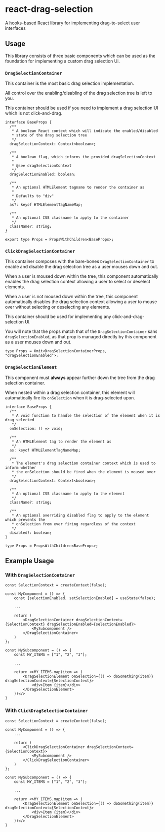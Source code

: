 # react-drag-selection

A hooks-based React library for implementing drag-to-select user interfaces

## Usage

This library consists of three basic components which can be used as the foundation for implementing a custom drag selection UI.

### `DragSelectionContainer`

This container is the most basic drag selection implementation.

All control over the enabling/disabling of the drag selection tree is left to you.

This container should be used if you need to implement a drag selection UI which is not click-and-drag.

```tsx
interface BaseProps {
  /**
   * A boolean React context which will indicate the enabled/disabled
   * state of the drag selection tree
   */
  dragSelectionContext: Context<boolean>;

  /**
   * A boolean flag, which informs the provided dragSelectionContext
   *
   * @see dragSelectionContext
   */
  dragSelectionEnabled: boolean;

  /**
   * An optional HTMLElement tagname to render the container as
   *
   * Defaults to "div"
   */
  as?: keyof HTMLElementTagNameMap;

  /**
   * An optional CSS classname to apply to the container
   */
  className?: string;
}

export type Props = PropsWithChildren<BaseProps>;
```

### `ClickDragSelectionContainer`

This container composes with the bare-bones `DragSelectionContainer` to enable and disable the drag selection tree as a user mouses down and out.

When a user is moused down within the tree, this component automatically enables the drag selection context allowing a user to select or deselect elements.

When a user is not moused down within the tree, this component automatically disables the drag selection context allowing a user to mouse over
without selecting or deselecting any elements.

This container should be used for implementing any click-and-drag-selection UI.

You will note that the props match that of the `DragSelectionContainer` sans `dragSelectionEnabled`, as that prop is managed directly by this component as a user mouses down and out.

```tsx
type Props = Omit<DragSelectionContainerProps, "dragSelectionEnabled">;
```

### `DragSelectionElement`

This component must **always** appear further down the tree from the drag selection container.

When nested within a drag selection container, this element will automatically fire its `onSelection` when it is drag-selected upon.

```tsx
interface BaseProps {
  /**
   * A void function to handle the selection of the element when it is drag selected
   */
  onSelection: () => void;

  /**
   * An HTMLElement tag to render the element as
   */
  as: keyof HTMLElementTagNameMap;

  /**
   * The element's drag selection container context which is used to inform whether
   * the onSelection should be fired when the element is moused over
   */
  dragSelectionContext: Context<boolean>;

  /**
   * An optional CSS classname to apply to the element
   */
  className?: string;

  /**
   * An optional overriding disabled flag to apply to the element which prevents the
   * onSelection from ever firing regardless of the context
   */
  disabled?: boolean;
}

type Props = PropsWithChildren<BaseProps>;
```

## Example Usage

### With `DragSelectionContainer`

```tsx
const SelectionContext = createContext(false);

const MyComponent = () => {
    const [selectionEnabled, setSelectionEnabled] = useState(false);

    ...

    return (
        <DragSelectionContainer dragSelectionContext={SelectionContext} dragSelectionEnabled={selectionEnabled}>
            <MySubcomponent />
        </DragSelectionContainer>
    )
};

const MySubcomponent = () => {
    const MY_ITEMS = ["1", "2", "3"];

    ...

    return <>MY_ITEMS.map(item => (
        <DragSelectionElement onSelection={() => doSomething(item)} dragSelectionContext={SelectionContext}>
            <div>Item {item}</div>
        </DragSelectionElement>
    ))</>
}
```

### With `ClickDragSelectionContainer`

```tsx
const SelectionContext = createContext(false);

const MyComponent = () => {
    ...

    return (
        <ClickDragSelectionContainer dragSelectionContext={SelectionContext}>
            <MySubcomponent />
        </ClickDragSelectionContainer>
    )
};

const MySubcomponent = () => {
    const MY_ITEMS = ["1", "2", "3"];

    ...

    return <>MY_ITEMS.map(item => (
        <DragSelectionElement onSelection={() => doSomething(item)} dragSelectionContext={SelectionContext}>
            <div>Item {item}</div>
        </DragSelectionElement>
    ))</>
}
```
